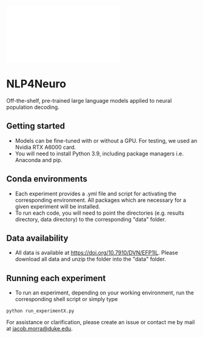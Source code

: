 ![alt text](git_banner.pdf)

# NLP4Neuro
Off-the-shelf, pre-trained large language models applied to neural population decoding.

## Getting started

- Models can be fine-tuned with or without a GPU. For testing, we used an Nvidia RTX A6000 card.
- You will need to install Python 3.9, including package managers i.e. Anaconda and pip.

## Conda environments

- Each experiment provides a .yml file and script for activating the corresponding environment. All packages which are necessary for a given experiment will be installed.
- To run each code, you will need to point the directories (e.g. results directory, data directory) to the corresponding "data" folder.

## Data availability
- All data is available at https://doi.org/10.7910/DVN/EFP1IL. Please download all data and unzip the folder into the "data" folder.

## Running each experiment
- To run an experiment, depending on your working environment, run the corresponding shell script or simply type
```
python run_experimentX.py
```

For assistance or clarification, please create an issue or contact me by mail at jacob.morra@duke.edu.
